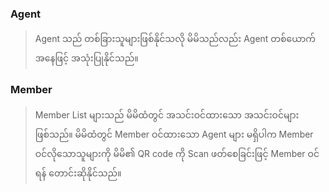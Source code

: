 ### Agent ###
> Agent သည် တစ်ခြားသူများဖြစ်နိုင်သလို မိမိသည်လည်း Agent တစ်ယောက်အနေဖြင့် အသုံးပြုနိုင်သည်။
### Member ###
>  Member List များသည် မိမိထံတွင် အသင်းဝင်ထားသော အသင်းဝင်များ ဖြစ်သည်။ မိမိထံတွင် Member ဝင်ထားသော Agent များ မရှိပါက Member ဝင်လိုသောသူများကို မိမိ၏ QR code ကို Scan ဖတ်စေခြင်းဖြင့် Member ဝင်ရန် တောင်းဆိုနိုင်သည်။